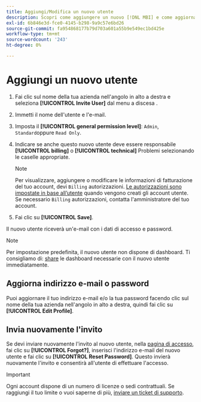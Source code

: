 ```yaml
---
title: Aggiungi/Modifica un nuovo utente
description: Scopri come aggiungere un nuovo [!DNL MBI] e come aggiornare il nome utente o la password.
exl-id: 6b846e3d-fce0-4145-b298-9a9c57e6bd26
source-git-commit: fa954868177b79d703a601a55b9e549ec1bd425e
workflow-type: tm+mt
source-wordcount: '243'
ht-degree: 0%

---
```


# Aggiungi un nuovo utente

1. Fai clic sul nome della tua azienda nell&#39;angolo in alto a destra e seleziona **[!UICONTROL Invite User]** dal menu a discesa .
1. Immetti il nome dell&#39;utente e l&#39;e-mail.
1. Imposta il **[!UICONTROL general permission level]**: `Admin`, `Standard`oppure `Read Only`.
1. Indicare se anche questo nuovo utente deve essere responsabile **[!UICONTROL billing]** o **[!UICONTROL technical]** Problemi selezionando le caselle appropriate.

   >[!NOTE]
   >
   >Per visualizzare, aggiungere o modificare le informazioni di fatturazione del tuo account, devi `Billing` autorizzazioni. [Le autorizzazioni sono impostate in base all’utente](../../administrator/user-management/user-management.md) quando vengono creati gli account utente. Se necessario `Billing` autorizzazioni, contatta l&#39;amministratore del tuo account.

1. Fai clic su **[!UICONTROL Save]**.

Il nuovo utente riceverà un&#39;e-mail con i dati di accesso e password.

>[!NOTE]
>
>Per impostazione predefinita, il nuovo utente non dispone di dashboard. Ti consigliamo di: [share](../../data-user/dashboards/share-dashboard-with-users.md) le dashboard necessarie con il nuovo utente immediatamente.

## Aggiorna indirizzo e-mail o password

Puoi aggiornare il tuo indirizzo e-mail e/o la tua password facendo clic sul nome della tua azienda nell&#39;angolo in alto a destra, quindi fai clic su **[!UICONTROL Edit Profile]**.

## Invia nuovamente l&#39;invito

Se devi inviare nuovamente l&#39;invito al nuovo utente, nella [pagina di accesso](https://dashboard.rjmetrics.com), fai clic su **[!UICONTROL Forgot?]**, inserisci l&#39;indirizzo e-mail del nuovo utente e fai clic su **[!UICONTROL Reset Password]**. Questo invierà nuovamente l&#39;invito e consentirà all&#39;utente di effettuare l&#39;accesso.

>[!IMPORTANT]
>
>Ogni account dispone di un numero di licenze o sedi contrattuali. Se raggiungi il tuo limite o vuoi saperne di più, [inviare un ticket di supporto](https://experienceleague.adobe.com/docs/commerce-knowledge-base/kb/troubleshooting/miscellaneous/mbi-service-policies.html?lang=en).
